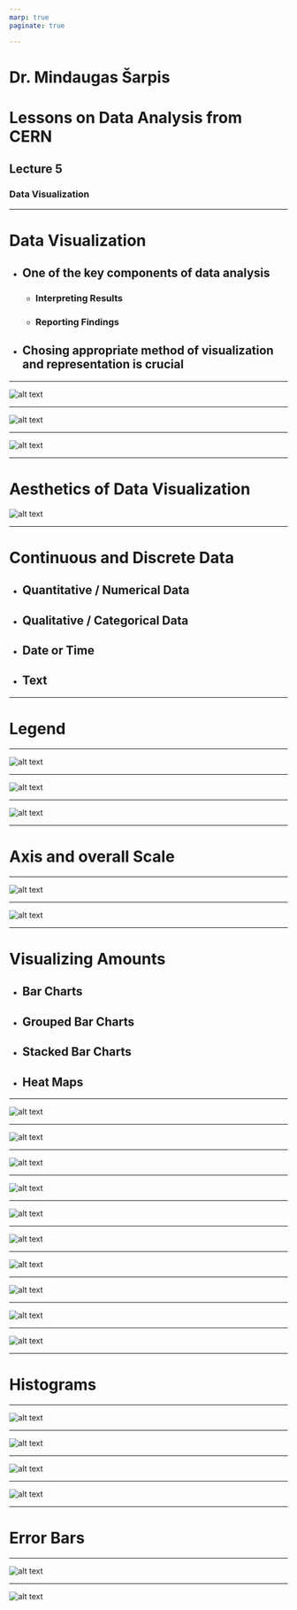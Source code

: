 ```yaml
---
marp: true
paginate: true

---
```


# Dr. Mindaugas Šarpis
# Lessons on **Data Analysis** from **CERN**


## Lecture 5

### Data **Visualization**

--- 

# Data **Visualization**

- ## One of the key components of data analysis 
    - ### Interpreting Results 
    - ### Reporting Findings
- ## Chosing appropriate method of visualization and representation is crucial

--- 

![alt text](resources/lecture_5/image-1.png)

---

![alt text](resources/lecture_5/image-4.png)

---

![alt text](resources/lecture_5/image-3.png)

---

# **Aesthetics** of Data Visualization

![alt text](resources/lecture_5/image-5.png)

---

# Continuous and Discrete Data

- ## Quantitative / Numerical Data
- ## Qualitative / Categorical Data
- ## Date or Time 
- ## Text 

---

# **Legend**

---

![alt text](image-1.png)

---

![alt text](resources/lecture_5/image-7.png)

---

![alt text](resources/lecture_5/image-11.png)

---

# Axis and overall **Scale**

---

![alt text](resources/lecture_5/image-9.png)

---

![alt text](resources/lecture_5/image-10.png)

---

#  Visualizing **Amounts**

- ## Bar Charts
- ## Grouped Bar Charts
- ## Stacked Bar Charts
- ## Heat Maps

---

![alt text](resources/lecture_5/image-12.png)

---

![alt text](resources/lecture_5/image-14.png)

---

![alt text](resources/lecture_5/image-15.png)

---

![alt text](resources/lecture_5/image-16.png)

---

![alt text](resources/lecture_5/image-17.png)

---

![alt text](resources/lecture_5/image-18.png)

---

![alt text](resources/lecture_5/image-20.png)

---

![alt text](resources/lecture_5/image-21.png)

---

![alt text](resources/lecture_5/image-19.png)

---

![alt text](resources/lecture_5/image-22.png)

---

# Histograms 

---

![alt text](image-2.png)

---

![alt text](image-3.png)

---

![alt text](image-4.png)

---

![alt text](image-5.png)

--- 

# Error Bars

---

![alt text](image-6.png)

---

![alt text](image-7.png)


